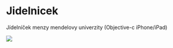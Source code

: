 Jidelnicek
==========

Jídelníček menzy mendelovy univerzity (Objective-c iPhone/iPad)

<img src="Resource/sss.png">

